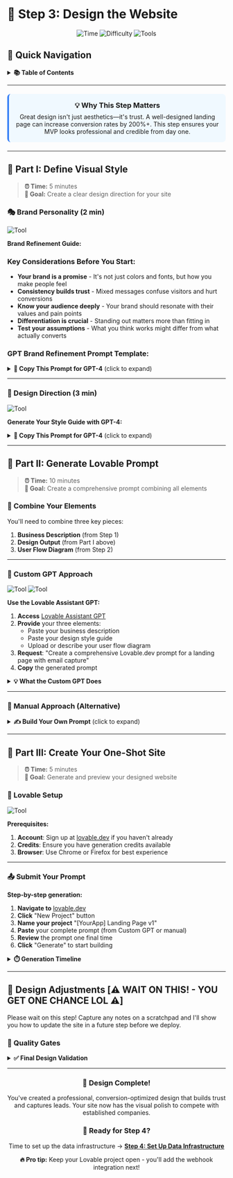 # 🎨 Step 3: Design the Website

<div align="center">

![Time](https://img.shields.io/badge/⏱️_Time-20_minutes-blue?style=for-the-badge)
![Difficulty](https://img.shields.io/badge/📊_Level-Beginner-green?style=for-the-badge)
![Tools](https://img.shields.io/badge/🛠️_Tools-GPT--4_+_Custom_GPT_+_Lovable-orange?style=for-the-badge)

</div>

## 📖 Quick Navigation

<details>
<summary><b>📚 Table of Contents</b></summary>

### 🎯 Core Design Workflow
1. **[Define Visual Style](#-part-i-define-visual-style)** (5 min)
   - [Brand Personality](#-brand-personality-2-min) - Define your brand feel
   - [Design Direction](#-design-direction-3-min) - Get AI-generated style guide
   
2. **[Generate Lovable Prompt](#-part-ii-generate-lovable-prompt)** (10 min)
   - [Combine Elements](#-combine-your-elements) - Business + Design + Diagram
   - [Use Custom GPT](#-custom-gpt-approach) - Automated prompt generation
   - [Manual Approach](#-manual-approach-alternative) - Build it yourself
   
3. **[Create Your Site](#-part-iii-create-your-one-shot-site)** (5 min)
   - [Lovable Setup](#-lovable-setup) - Account and project creation
   - [Submit Prompt](#-submit-your-prompt) - Generate your site
   - [Preview Results](#-preview-and-validate) - Review generated site

### 💡 Pro Tips
- **[Why This Step Matters](#-why-this-step-matters)** - The importance of design-first
- **[Design Best Practices](#-design-best-practices)** - Professional tips
- **[Common Adjustments](#-common-design-adjustments)** - Quick improvements

</details>

---

<div align="center">
<div style="background-color: #f0f9ff; border-left: 4px solid #3b82f6; padding: 16px; margin: 20px 0; border-radius: 8px;">
<h3 style="margin: 0 0 8px 0;">💡 Why This Step Matters</h3>
<p style="margin: 0;">Great design isn't just aesthetics—it's trust. A well-designed landing page can increase conversion rates by 200%+. This step ensures your MVP looks professional and credible from day one.</p>
</div>
</div>

---

## 🎨 Part I: Define Visual Style

> **⏰ Time:** 5 minutes  
> **🎯 Goal:** Create a clear design direction for your site

### 🎭 Brand Personality (2 min)

![Tool](https://img.shields.io/badge/🛠️_Tool-GPT--4-purple?style=flat-square)

**Brand Refinement Guide:**

### Key Considerations Before You Start:
- **Your brand is a promise** - It's not just colors and fonts, but how you make people feel
- **Consistency builds trust** - Mixed messages confuse visitors and hurt conversions
- **Know your audience deeply** - Your brand should resonate with their values and pain points
- **Differentiation is crucial** - Standing out matters more than fitting in
- **Test your assumptions** - What you think works might differ from what actually converts

### GPT Brand Refinement Prompt Template:

<details>
<summary><b>📝 Copy This Prompt for GPT-4</b> (click to expand)</summary>

```
I want you to act as a brand strategist and help me refine my brand identity through an interactive quiz. Here's my business context:

Business: [YOUR PRODUCT/SERVICE NAME]
Description: [BRIEF DESCRIPTION OF WHAT YOU DO]
Target Audience: [WHO YOUR IDEAL CUSTOMERS ARE]

Please guide me through a brand refinement exercise by:

1. Ask me 5-7 strategic questions about my brand, one at a time. Questions should explore:
   - Emotional connection with my audience
   - Differentiation from competitors
   - Brand personality traits
   - Visual preferences and associations
   - Success metrics and goals

2. After each answer, provide brief feedback and ask a follow-up question that digs deeper.

3. Once complete, synthesize my responses into:
   - A brand positioning statement
   - 3 core brand values with explanations
   - Personality attributes (professional/playful, modern/classic, etc.)
   - Visual direction recommendations (energy level, color psychology, typography style)
   - 3 specific ways to differentiate from competitors

4. Finally, create a "Brand Personality Snapshot" I can use for design decisions:
   - Target Feeling: [How visitors should feel]
   - Visual Energy: [Overall vibe and intensity]
   - Market Position: [How you compare to others]
   - Key Differentiators: [What makes you unique]

Start with the first question and let's refine my brand together.
```

</details>

---

### 🎨 Design Direction (3 min)

![Tool](https://img.shields.io/badge/🛠️_Tool-GPT--4-purple?style=flat-square)

**Generate Your Style Guide with GPT-4:**

<details>
<summary><b>📝 Copy This Prompt for GPT-4</b> (click to expand)</summary>

```
I'm building a landing page for [YOUR PRODUCT NAME] which is [BRIEF DESCRIPTION].

My brand personality is:
- Feeling: [YOUR CHOICE]
- Energy: [YOUR CHOICE]
- Position: [YOUR CHOICE]

Please provide:
1. Color palette (primary, secondary, accent colors with hex codes)
2. Typography recommendations (heading and body fonts)
3. Visual style keywords (5-7 descriptive words)
4. UI element style (buttons, cards, spacing approach)
5. Any specific design patterns to include or avoid

Keep it simple and implementable in Tailwind CSS.
```

</details>

---

## 📝 Part II: Generate Lovable Prompt

> **⏰ Time:** 10 minutes  
> **🎯 Goal:** Create a comprehensive prompt combining all elements

### 🧩 Combine Your Elements

You'll need to combine three key pieces:

1. **Business Description** (from Step 1)
2. **Design Output** (from Part I above)
3. **User Flow Diagram** (from Step 2)

---

### 🤖 Custom GPT Approach

![Tool](https://img.shields.io/badge/🛠️_Tool-Custom_GPT-green?style=flat-square)
![Tool](https://img.shields.io/badge/🛠️_Tool-Lovable_Assistant-purple?style=flat-square)

**Use the Lovable Assistant GPT:**

1. **Access** [Lovable Assistant GPT](https://chatgpt.com/g/g-673efbcc59b08191869d1fc9bacc9771-lovable-assistant)
2. **Provide** your three elements:
   - Paste your business description
   - Paste your design style guide
   - Upload or describe your user flow diagram
3. **Request**: "Create a comprehensive Lovable.dev prompt for a landing page with email capture"
4. **Copy** the generated prompt

<details>
<summary><b>💡 What the Custom GPT Does</b></summary>

The Lovable Assistant GPT:
- Structures your prompt optimally for Lovable.dev
- Ensures all technical requirements are included
- Adds best practices for conversion
- Includes proper error handling
- Formats everything consistently

</details>

---

### 📝 Manual Approach (Alternative)

<details>
<summary><b>✍️ Build Your Own Prompt</b> (click to expand)</summary>

If you prefer to craft your own prompt, combine these elements:

```markdown
You are a senior full-stack developer specializing in high-converting B2B SaaS applications.

BUSINESS CONTEXT:
[Paste your business description from Step 1]

DESIGN DIRECTION:
[Paste your style guide from GPT-4]

USER FLOW:
[Describe your diagram from Step 2 - key screens and actions]

TECHNICAL REQUIREMENTS:
Build a complete, single-page lead generation landing page.

Tech Stack: React with TypeScript, Tailwind CSS, shadcn/ui library
Design: [Use your style keywords], fully responsive with mobile-first approach

Sections Required:
1. Navigation Bar: Logo left, CTA button right
2. Hero Section: Headline reflecting [main value prop], sub-headline, primary CTA
3. Features Section: 3-column grid showcasing [your key features]
4. Social Proof Section: Trust indicators
5. Contact Form Section: Lead capture form
6. Footer: Copyright and links

Form Integration:
- Fields: Full Name, Work Email, Company Name
- Client-side validation required
- Show inline validation errors
- Success message: "Thanks! We'll be in touch soon."
- Error handling: Display user-friendly error messages

Apply the color palette and typography specified in the design direction.
Ensure smooth scroll between sections and WCAG 2.1 AA compliance.
```

</details>

---

## 🚀 Part III: Create Your One-Shot Site

> **⏰ Time:** 5 minutes  
> **🎯 Goal:** Generate and preview your designed website

### 🔧 Lovable Setup

![Tool](https://img.shields.io/badge/🛠️_Tool-Lovable.dev-ff69b4?style=flat-square)

**Prerequisites:**
1. **Account**: Sign up at [lovable.dev](https://lovable.dev) if you haven't already
2. **Credits**: Ensure you have generation credits available
3. **Browser**: Use Chrome or Firefox for best experience

---

### 📤 Submit Your Prompt

**Step-by-step generation:**

1. **Navigate to** [lovable.dev](https://lovable.dev)
2. **Click** "New Project" button
3. **Name your project** "[YourApp] Landing Page v1"
4. **Paste** your complete prompt (from Custom GPT or manual)
5. **Review** the prompt one final time
6. **Click** "Generate" to start building

<details>
<summary><b>⏱️ Generation Timeline</b></summary>

- Planning: ~30 seconds
- Component Creation: ~1 minute
- Styling Application: ~30 seconds
- Preview Ready: ~2 minutes total

</details>

---

## 🔧 Design Adjustments [⚠️ WAIT ON THIS! - YOU GET ONE CHANCE LOL ⚠️]
Please wait on this step! Capture any notes on a scratchpad and I'll show you how to update the site in a future step before we deploy.

### 🎯 Quality Gates

<details>
<summary><b>✅ Final Design Validation</b></summary>

Ask yourself:
1. Would I trust this site with my email?
2. Is the value proposition immediately clear?
3. Does it look better than competitor sites?
4. Can I find and fill the form in < 10 seconds?

If any answer is "no", iterate before proceeding!

</details>

---

<div align="center">

### 🎉 Design Complete!

You've created a professional, conversion-optimized design that builds trust and captures leads. Your site now has the visual polish to compete with established companies.

### 🚀 Ready for Step 4?

Time to set up the data infrastructure → [**Step 4: Set Up Data Infrastructure**](./4-infrastructure.md)

**🔥 Pro tip:** Keep your Lovable project open - you'll add the webhook integration next!

</div>
